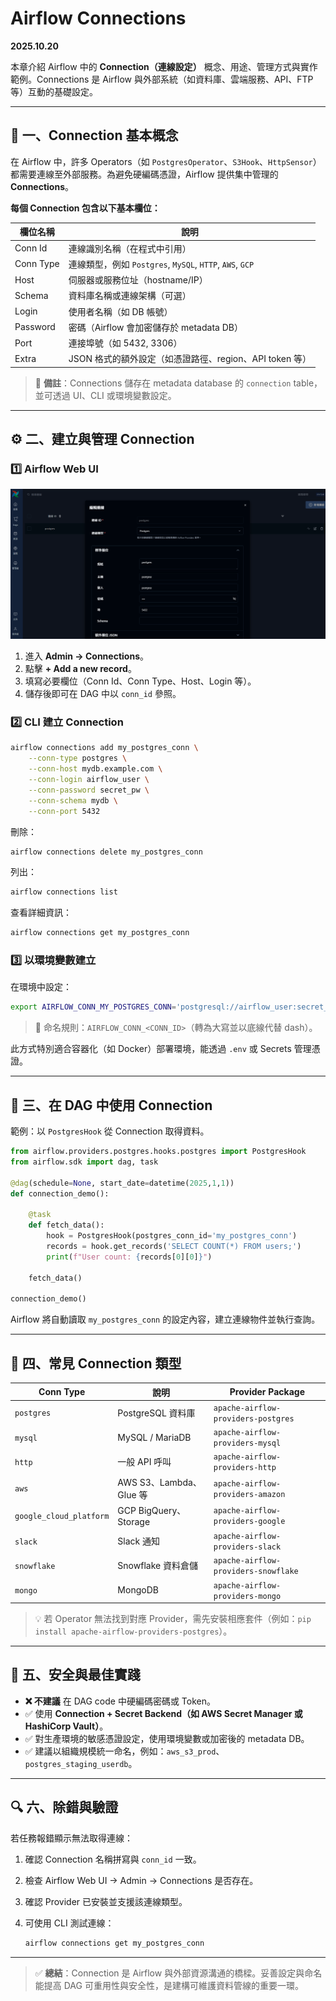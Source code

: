 # Airflow Connections

**2025.10.20**

本章介紹 Airflow 中的 **Connection（連線設定）** 概念、用途、管理方式與實作範例。Connections 是 Airflow 與外部系統（如資料庫、雲端服務、API、FTP 等）互動的基礎設定。

---

## 🧭 一、Connection 基本概念

在 Airflow 中，許多 Operators（如 `PostgresOperator`、`S3Hook`、`HttpSensor`）都需要連線至外部服務。為避免硬編碼憑證，Airflow 提供集中管理的 **Connections**。

**每個 Connection 包含以下基本欄位：**

| 欄位名稱      | 說明                                                |
| --------- | ------------------------------------------------- |
| Conn Id   | 連線識別名稱（在程式中引用）                                    |
| Conn Type | 連線類型，例如 `Postgres`, `MySQL`, `HTTP`, `AWS`, `GCP` |
| Host      | 伺服器或服務位址（hostname/IP）                             |
| Schema    | 資料庫名稱或連線架構（可選）                                    |
| Login     | 使用者名稱（如 DB 帳號）                                    |
| Password  | 密碼（Airflow 會加密儲存於 metadata DB）                    |
| Port      | 連接埠號（如 5432, 3306）                                |
| Extra     | JSON 格式的額外設定（如憑證路徑、region、API token 等）            |

> 📘 **備註**：Connections 儲存在 metadata database 的 `connection` table，並可透過 UI、CLI 或環境變數設定。

---

## ⚙️ 二、建立與管理 Connection

### 1️⃣ Airflow Web UI

![Airflow connection](../img/connection.png)

1. 進入 **Admin → Connections**。
2. 點擊 **+ Add a new record**。
3. 填寫必要欄位（Conn Id、Conn Type、Host、Login 等）。
4. 儲存後即可在 DAG 中以 `conn_id` 參照。

### 2️⃣ CLI 建立 Connection

```bash
airflow connections add my_postgres_conn \
    --conn-type postgres \
    --conn-host mydb.example.com \
    --conn-login airflow_user \
    --conn-password secret_pw \
    --conn-schema mydb \
    --conn-port 5432
```

刪除：

```bash
airflow connections delete my_postgres_conn
```

列出：

```bash
airflow connections list
```

查看詳細資訊：

```bash
airflow connections get my_postgres_conn
```

### 3️⃣ 以環境變數建立

在環境中設定：

```bash
export AIRFLOW_CONN_MY_POSTGRES_CONN='postgresql://airflow_user:secret_pw@mydb.example.com:5432/mydb'
```

> 🔑 命名規則：`AIRFLOW_CONN_<CONN_ID>`（轉為大寫並以底線代替 dash）。

此方式特別適合容器化（如 Docker）部署環境，能透過 `.env` 或 Secrets 管理憑證。

---

## 🧩 三、在 DAG 中使用 Connection

範例：以 `PostgresHook` 從 Connection 取得資料。

```python
from airflow.providers.postgres.hooks.postgres import PostgresHook
from airflow.sdk import dag, task

@dag(schedule=None, start_date=datetime(2025,1,1))
def connection_demo():

    @task
    def fetch_data():
        hook = PostgresHook(postgres_conn_id='my_postgres_conn')
        records = hook.get_records('SELECT COUNT(*) FROM users;')
        print(f"User count: {records[0][0]}")

    fetch_data()

connection_demo()
```

Airflow 將自動讀取 `my_postgres_conn` 的設定內容，建立連線物件並執行查詢。

---

## 🧰 四、常見 Connection 類型

| Conn Type               | 說明                   | Provider Package                     |
| ----------------------- | -------------------- | ------------------------------------ |
| `postgres`              | PostgreSQL 資料庫       | `apache-airflow-providers-postgres`  |
| `mysql`                 | MySQL / MariaDB      | `apache-airflow-providers-mysql`     |
| `http`                  | 一般 API 呼叫            | `apache-airflow-providers-http`      |
| `aws`                   | AWS S3、Lambda、Glue 等 | `apache-airflow-providers-amazon`    |
| `google_cloud_platform` | GCP BigQuery、Storage | `apache-airflow-providers-google`    |
| `slack`                 | Slack 通知             | `apache-airflow-providers-slack`     |
| `snowflake`             | Snowflake 資料倉儲       | `apache-airflow-providers-snowflake` |
| `mongo`                 | MongoDB              | `apache-airflow-providers-mongo`     |

> 💡 若 Operator 無法找到對應 Provider，需先安裝相應套件（例如：`pip install apache-airflow-providers-postgres`）。

---

## 🧠 五、安全與最佳實踐

* **❌ 不建議** 在 DAG code 中硬編碼密碼或 Token。
* ✅ 使用 **Connection + Secret Backend（如 AWS Secret Manager 或 HashiCorp Vault）**。
* ✅ 對生產環境的敏感憑證設定，使用環境變數或加密後的 metadata DB。
* ✅ 建議以組織規模統一命名，例如：`aws_s3_prod`、`postgres_staging_userdb`。

---

## 🔍 六、除錯與驗證

若任務報錯顯示無法取得連線：

1. 確認 Connection 名稱拼寫與 `conn_id` 一致。
2. 檢查 Airflow Web UI → Admin → Connections 是否存在。
3. 確認 Provider 已安裝並支援該連線類型。
4. 可使用 CLI 測試連線：

   ```bash
   airflow connections get my_postgres_conn
   ```

---

> ✅ **總結**：Connection 是 Airflow 與外部資源溝通的橋樑。妥善設定與命名能提高 DAG 可重用性與安全性，是建構可維護資料管線的重要一環。
